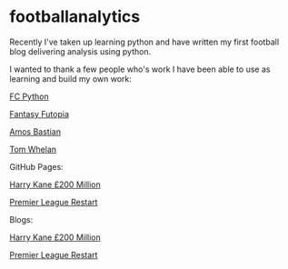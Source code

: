 # footballanalytics

Recently I've taken up learning python and have written my first football blog delivering analysis using python.

I wanted to thank a few people who's work I have been able to use as learning and build my own work:

[FC Python](https://fcpython.com/python-basics-fcpython)

[Fantasy Futopia](http://www.fantasyfutopia.com/)

[Amos Bastian](https://github.com/amosbastian/understat)

[Tom Whelan](https://github.com/twhelan22)

GitHub Pages:

[Harry Kane £200 Million](https://github.com/UnknowingHippo/footballanalytics/blob/master/footballanalytics/harrykane200mill.py)

[Premier League Restart](https://github.com/UnknowingHippo/footballanalytics/tree/master/PLrestart)

Blogs:

[Harry Kane £200 Million](https://medium.com/@jonathanchappell/harry-kane-the-200-million-man-337918d91801)

[Premier League Restart](https://medium.com/@jonathanchappell/premier-league-restart-the-big-preview-on-the-top-sides-44a082055b80)
